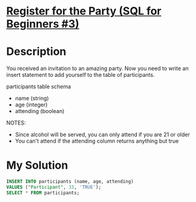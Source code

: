 # [Register for the Party (SQL for Beginners #3)](https://www.codewars.com/kata/590cc86f7557c0494000007e)

# Description
You received an invitation to an amazing party. Now you need to write an insert statement to add yourself to the table of participants.

participants table schema

* name (string)
* age (integer)
* attending (boolean)

NOTES:

* Since alcohol will be served, you can only attend if you are 21 or older
* You can't attend if the attending column returns anything but true

# My Solution
```sql
INSERT INTO participants (name, age, attending)
VALUES ("Participant", 33, 'TRUE');
SELECT * FROM participants;
```
